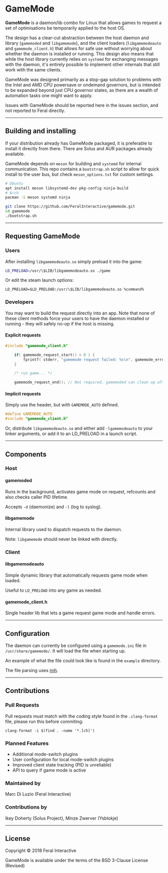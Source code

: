 # GameMode
**GameMode** is a daemon/lib combo for Linux that allows games to request a set of optimisations be temporarily applied to the host OS.

The design has a clear-cut abstraction between the host daemon and library (`gamemoded` and `libgamemode`), and the client loaders (`libgamemodeauto` and `gamemode_client.h`) that allows for safe use without worrying about whether the daemon is installed or running. This design also means that while the host library currently relies on `systemd` for exchanging messages with the daemon, it's entirely possible to implement other internals that still work with the same clients.

GameMode was designed primarily as a stop-gap solution to problems with the Intel and AMD CPU powersave or ondemand governors, but is intended to be expanded beyond just CPU governor states, as there are a wealth of automation tasks one might want to apply.

Issues with GameMode should be reported here in the issues section, and not reported to Feral directly.

---
## Building and installing

If your distribution already has GameMode packaged, it is preferable to install it directly from there. There are Solus and AUR packages already available.

GameMode depends on `meson` for building and `systemd` for internal communication. This repo contains a `bootstrap.sh` script to allow for quick install to the user bus, but check `meson_options.txt` for custom settings.

```bash
# Ubuntu
apt install meson libsystemd-dev pkg-config ninja-build
# Arch
pacman -S meson systemd ninja

git clone https://github.com/FeralInteractive/gamemode.git
cd gamemode
./bootstrap.sh
```

---
## Requesting GameMode

### Users
After installing `libgamemodeauto.so` simply preload it into the game:
```bash
LD_PRELOAD=/usr/\$LIB/libgamemodeauto.so ./game
```
Or edit the steam launch options:
```
LD_PRELOAD=$LD_PRELOAD:/usr/\$LIB/libgamemodeauto.so %command%
```

### Developers
You may want to build the request directly into an app. Note that none of these client methods force your users to have the daemon installed or running - they will safely no-op if the host is missing.

#### Explicit requests
```C
#include "gamemode_client.h"

	if( gamemode_request_start() < 0 ) {
		fprintf( stderr, "gamemode request failed: %s\n", gamemode_error_string() );
	}

	/* run game... */

	gamemode_request_end(); // Not required, gamemoded can clean up after game exits
```

#### Implicit requests
Simply use the header, but with `GAMEMODE_AUTO` defined.
```C
#define GAMEMODE_AUTO
#include "gamemode_client.h"
```

Or, distribute `libgamemodeauto.so` and either add `-lgamemodeauto` to your linker arguments, or add it to an LD\_PRELOAD in a launch script.

---
## Components

### Host
#### gamemoded
Runs in the background, activates game mode on request, refcounts and also checks caller PID lifetime.

Accepts `-d` (daemonize) and `-l` (log to syslog).

#### libgamemode
Internal library used to dispatch requests to the daemon.

Note: `libgamemode` should never be linked with directly.

### Client
#### libgamemodeauto
Simple dynamic library that automatically requests game mode when loaded.

Useful to `LD_PRELOAD` into any game as needed.

#### gamemode\_client.h
Single header lib that lets a game request game mode and handle errors.

---
## Configuration

The daemon can currently be configured using a `gamemode.ini` file in `/usr/share/gamemode/`. It will load the file when starting up.

An example of what the file could look like is found in the `example` directory.

The file parsing uses [inih](https://github.com/benhoyt/inih).

---
## Contributions

### Pull Requests
Pull requests must match with the coding style found in the `.clang-format` file, please run this before commiting:
```
clang-format -i $(find . -name '*.[ch]')
```

### Planned Features
* Additional mode-switch plugins
* User configuration for local mode-switch plugins
* Improved client state tracking (PID is unreliable)
* API to query if game mode is active

### Maintained by
Marc Di Luzio (Feral Interactive)

### Contributions by
Ikey Doherty (Solus Project), Minze Zwerver (Ysblokje)

---
## License

Copyright © 2018 Feral Interactive

GameMode is available under the terms of the BSD 3-Clause License (Revised)

